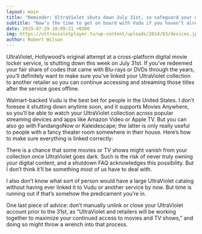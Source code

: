 ```yaml
---
layout: main
title: "Reminder: UltraViolet shuts down July 31st, so safeguard your digital movies now"
subtitle: "Now’s the time to get on board with Vudu if you haven’t already"
date: 2019-07-29 10:09:21 +0300
img: https://ultravioletplayer.tv/wp-content/uploads/2014/03/devices.jpg
author: Robert Wilson
---
```


UltraViolet, Hollywood’s original attempt at a cross-platform digital movie locker service, is shutting down this week on July 31st. If you’ve redeemed your fair share of codes that came with Blu-rays or DVDs through the years, you’ll definitely want to make sure you’ve linked your UltraViolet collection to another retailer so you can continue accessing and streaming those titles after the service goes offline.

Walmart-backed Vudu is the best bet for people in the United States. I don’t foresee it shutting down anytime soon, and it supports Movies Anywhere, so you’ll be able to watch your UltraViolet collection across popular streaming devices and apps like Amazon Video or Apple TV. But you can also go with FandangoNow or Kaleidescape; the latter is only really useful to people with a fancy theater room somewhere in their house. Here’s how to make sure everything is linked correctly:

There is a chance that some movies or TV shows might vanish from your collection once UltraViolet goes dark. Such is the risk of never truly owning your digital content, and a shutdown FAQ acknowledges this possibility. But I don’t think it’ll be something most of us have to deal with.

I also don’t know what sort of person would have a large UltraViolet catalog without having ever linked it to Vudu or another service by now. But time is running out if that’s somehow the predicament you’re in.

One last piece of advice: don’t manually unlink or close your UltraViolet account prior to the 31st, as “UltraViolet and retailers will be working together to maximize your continued access to movies and TV shows,” and doing so might throw a wrench into that process.